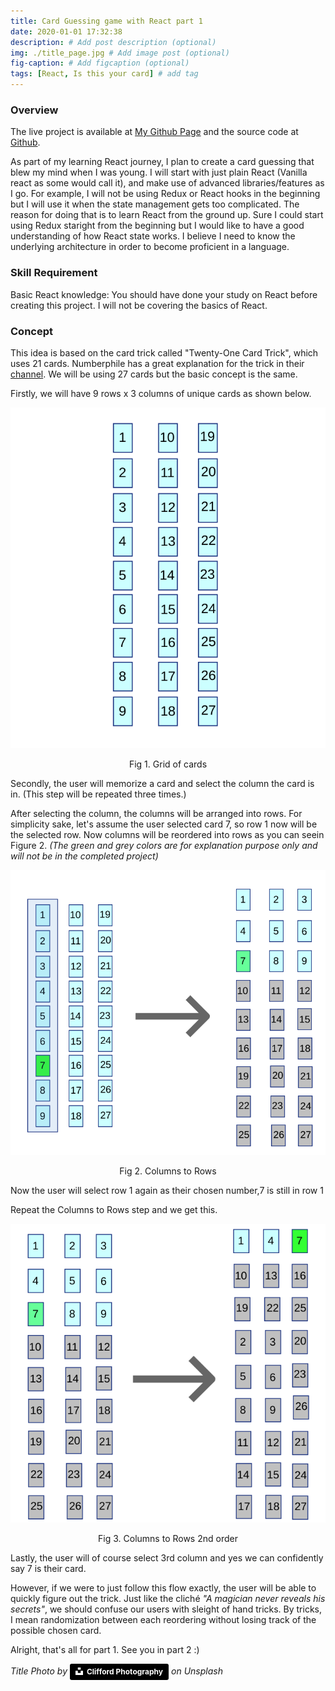```yaml
---
title: Card Guessing game with React part 1
date: 2020-01-01 17:32:38
description: # Add post description (optional)
img: ./title_page.jpg # Add image post (optional)
fig-caption: # Add figcaption (optional)
tags: [React, Is this your card] # add tag
---
```


### Overview

The live project is available at [My Github Page](https://waimin314.github.io/is_this_your_card/) and the source code at [Github](https://github.com/waimin314/is_this_your_card).

As part of my learning React journey, I plan to create a card guessing that blew my mind when I was young. I will start with just plain React (Vanilla react as some would call it), and make use of advanced libraries/features as I go. For example, I will not be using Redux or React hooks in the beginning but I will use it when the state management gets too complicated. The reason for doing that is to learn React from the ground up. Sure I could start using Redux staright from the beginning but I would like to have a good understanding of how React state works. I believe I need to know the underlying architecture in order to become proficient in a language.

### Skill Requirement

Basic React knowledge: You should have done your study on React before creating this project. I will not be covering the basics of React.

### Concept

This idea is based on the card trick called "Twenty-One Card Trick", which uses 21 cards. Numberphile has a great explanation for the trick in their [channel](https://www.youtube.com/watch?v=d7dg7gVDWyg 'Numberphile 21 card trick explanation'). We will be using 27 cards but the basic concept is the same.

Firstly, we will have 9 rows x 3 columns of unique cards as shown below.

![grid of cards](./page1.png 'Grid of cards')

<p style="text-align: center;">Fig 1. Grid of cards</p>

Secondly, the user will memorize a card and select the column the card is in. (This step will be repeated three times.)

After selecting the column, the columns will be arranged into rows. For simplicity sake, let's assume the user selected card 7, so row 1 now will be the selected row. Now columns will be reordered into rows as you can seein Figure 2. _(The green and grey colors are for explanation purpose only and will not be in the completed project)_

![Columns to Rows](./row_to_col.png 'Columns to Rows')

<p style="text-align: center;">Fig 2. Columns to Rows</p>

Now the user will select row 1 again as their chosen number,7 is still in row 1

Repeat the Columns to Rows step and we get this.

![Columns to Rows](./cols_to_rows_2.png 'Columns to Rows')

<p style="text-align: center;">Fig 3. Columns to Rows 2nd order </p>

Lastly, the user will of course select 3rd column and yes we can confidently say 7 is their card.

However, if we were to just follow this flow exactly, the user will be able to quickly figure out the trick. Just like the cliché _"A magician never reveals his secrets"_, we should confuse our users with sleight of hand tricks. By tricks, I mean randomization between each reordering without losing track of the possible chosen card.

Alright, that's all for part 1. See you in part 2 :)

_Title Photo by_ <a style="background-color:black;color:white;text-decoration:none;padding:4px 6px;font-family:-apple-system, BlinkMacSystemFont, &quot;San Francisco&quot;, &quot;Helvetica Neue&quot;, Helvetica, Ubuntu, Roboto, Noto, &quot;Segoe UI&quot;, Arial, sans-serif;font-size:12px;font-weight:bold;line-height:1.2;display:inline-block;border-radius:3px" href="https://unsplash.com/@cliffordgatewood?utm_medium=referral&amp;utm_campaign=photographer-credit&amp;utm_content=creditBadge" target="_blank" rel="noopener noreferrer" title="Download free do whatever you want high-resolution photos from Clifford Photography"><span style="display:inline-block;padding:2px 3px"><svg xmlns="http://www.w3.org/2000/svg" style="height:12px;width:auto;position:relative;vertical-align:middle;top:-2px;fill:white" viewBox="0 0 32 32"><title>unsplash-logo</title><path d="M10 9V0h12v9H10zm12 5h10v18H0V14h10v9h12v-9z"></path></svg></span><span style="display:inline-block;padding:2px 3px">Clifford Photography</span></a> _on Unsplash_
